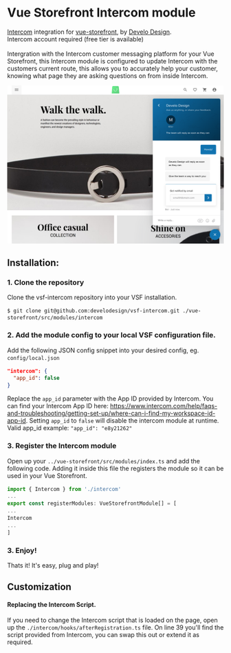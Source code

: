 # Vue Storefront Intercom module
[Intercom](https://www.intercom.com) integration for [vue-storefront](https://github.com/DivanteLtd/vue-storefront), by [Develo Design](https://www.develodesign.co.uk).
<br />Intercom account required (free tier is available)
<br /><br />
Intergration with the Intercom customer messaging platform for your Vue Storefront, this Intercom module is configured to update Intercom with the customers current route, this allows you to accurately help your customer, knowing what page they are asking questions on from inside Intercom.

![Demo](docs/demo.png)

## Installation:

### 1. Clone the repository

Clone the vsf-intercom repository into your VSF installation.
```shell
$ git clone git@github.com:develodesign/vsf-intercom.git ./vue-storefront/src/modules/intercom
```

### 2. Add the module config to your local VSF configuration file.
Add the following JSON config snippet into your desired config, eg. `config/local.json`
```json
"intercom": {
  "app_id": false
}
```
Replace the `app_id` parameter with the App ID provided by Intercom. You can find your Intercom App ID here: https://www.intercom.com/help/faqs-and-troubleshooting/getting-set-up/where-can-i-find-my-workspace-id-app-id. Setting `app_id` to `false` will disable the intercom module at runtime.
<br />
Valid app_id example: `"app_id": "e8y21262"`

### 3. Register the Intercom module
Open up your `../vue-storefront/src/modules/index.ts` and add the following code. Adding it inside this file the registers the module so it can be used in your Vue Storefront.
<br />
```js
import { Intercom } from './intercom'
...
export const registerModules: VueStorefrontModule[] = [
...
Intercom
...
]
```
### 3. Enjoy!
Thats it! It's easy, plug and play!

## Customization
#### Replacing the Intercom Script.
If you need to change the Intercom script that is loaded on the page, open up the `./intercom/hooks/afterRegistration.ts` file. On line 39 you'll find the script provided from Intercom, you can swap this out or extend it as required.
